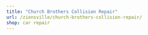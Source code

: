 ```yaml
---
title: "Church Brothers Collision Repair"
url: /zionsville/church-brothers-collision-repair/
shop: car repair
---
```

